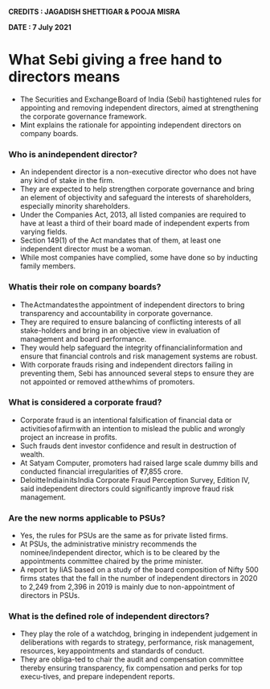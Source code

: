**CREDITS : JAGADISH SHETTIGAR & POOJA MISRA**

**DATE : 7 July 2021**

# What Sebi giving a free hand to directors means
- The Securities and Exchange Board of India (Sebi) has tightened rules for appointing and removing independent directors, aimed at strengthening the corporate governance framework.
- Mint explains the rationale for appointing independent directors on company boards.

### Who is an independent director?
- An independent director is a non-executive director who does not have any kind of stake in the firm.
- They are expected to help strengthen corporate governance and bring an element of objectivity and safeguard the interests of shareholders, especially minority shareholders.
- Under the Companies Act, 2013, all listed companies are required to have at least a third of their board made of independent experts from varying fields.
- Section 149(1) of the Act mandates that of them, at least one independent director must be a woman.
- While most companies have complied, some have done so by inducting family members.

### What is their role on company boards?
- The Act mandates the appointment of independent directors to bring transparency and accountability in corporate governance.
- They are required to ensure balancing of conflicting interests of all stake-holders and bring in an objective view in evaluation of management and board performance.
- They would help safeguard the integrity of financial information and ensure that financial controls and risk management systems are robust.
- With corporate frauds rising and independent directors failing in preventing them, Sebi has announced several steps to ensure they are not appointed or removed at the whims of promoters.

### What is considered a corporate fraud?
- Corporate fraud is an intentional falsification of financial data or activities of a firm with an intention to mislead the public and wrongly project an increase in profits.
- Such frauds dent investor confidence and result in destruction of wealth.
- At Satyam Computer, promoters had raised large scale dummy bills and conducted financial irregularities of ₹7,855 crore.
- Deloitte India in its India Corporate Fraud Perception Survey, Edition IV, said independent directors could significantly improve fraud risk management.

### Are the new norms applicable to PSUs?
- Yes, the rules for PSUs are the same as for private listed firms.
- At PSUs, the administrative ministry recommends the nominee/independent director, which is to be cleared by the appointments committee chaired by the prime minister.
- A report by IiAS based on a study of the board composition of Nifty 500 firms states that the fall in the number of independent directors in 2020 to 2,249 from 2,396 in 2019 is mainly due to non-appointment of directors in PSUs.

### What is the defined role of independent directors?
- They play the role of a watchdog, bringing in independent judgement in deliberations with regards to strategy, performance, risk management, resources, key appointments and standards of conduct.
- They are obliga-ted to chair the audit and compensation committee thereby ensuring transparency, fix compensation and perks for top execu-tives, and prepare independent reports.
